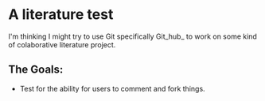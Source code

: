 # A literature test

I'm thinking I might try to use Git specifically Git_hub_ to work on some kind of colaborative literature project.

## The Goals:

* Test for the ability for users to comment and fork things.